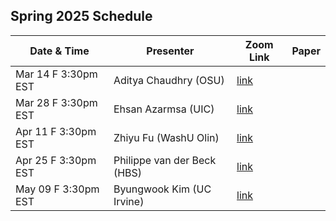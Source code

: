 ## Spring 2025 Schedule

|  Date & Time             | Presenter                          | Zoom Link                                | Paper | 
|--------------------------|----------------------------------- |------------------------------------------|-------|
|  Mar 14 F 3:30pm EST     | Aditya Chaudhry (OSU)              | [link](https://gsb-columbia-edu.zoom.us/j/97751540977?pwd=2amJyZd829zIH0wxEGnsohHPeSoa5f.1)| | Endogenous Elasticities: Price Multipliers Are Smaller for Larger Demand Shocks|
|  Mar 28 F 3:30pm EST     | Ehsan Azarmsa (UIC)                | [link](https://gsb-columbia-edu.zoom.us/j/97751540977?pwd=2amJyZd829zIH0wxEGnsohHPeSoa5f.1)| | Is Asset Demand Elasticity Set at the Household or Intermediary Level?|
|  Apr 11 F 3:30pm EST     | Zhiyu Fu (WashU Olin)              | [link](https://gsb-columbia-edu.zoom.us/j/97751540977?pwd=2amJyZd829zIH0wxEGnsohHPeSoa5f.1)| | Heterogeneity-Liquidity Duality |
|  Apr 25 F 3:30pm EST     | Philippe van der Beck (HBS)        | [link](https://gsb-columbia-edu.zoom.us/j/97751540977?pwd=2amJyZd829zIH0wxEGnsohHPeSoa5f.1)| | Short versus Long-run Demand Elasticities in Asset Pricing|
|  May 09 F 3:30pm EST     | Byungwook Kim (UC Irvine)          | [link](https://gsb-columbia-edu.zoom.us/j/97751540977?pwd=2amJyZd829zIH0wxEGnsohHPeSoa5f.1)| |


